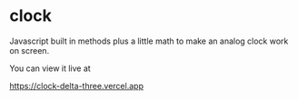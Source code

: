 # clock
Javascript built in methods plus a little math to make an analog clock work on screen. 


You can view it live at

https://clock-delta-three.vercel.app
